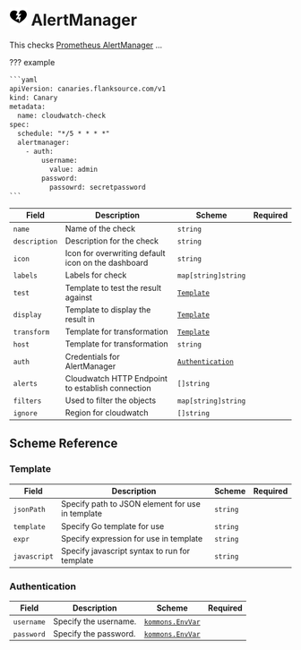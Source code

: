 # <img src='https://raw.githubusercontent.com/flanksource/flanksource-ui/dbdac44e826e82f4f91064cea264b338a960e36a/src/icons/alert.svg' style='height: 32px'/> AlertManager

This checks [Prometheus AlertManager](https://prometheus.io/docs/alerting/latest/alertmanager/) ...

??? example

    ```yaml
    apiVersion: canaries.flanksource.com/v1
    kind: Canary
    metadata:
      name: cloudwatch-check
    spec:
      schedule: "*/5 * * * *"
      alertmanager:
        - auth:
            username:
              value: admin
            password:
              passowrd: secretpassword
    ```

| Field         | Description                                        | Scheme                              | Required |
| ------------- | -------------------------------------------------- | ----------------------------------- | -------- |
| `name`        | Name of the check                                  | `string`                            |          |
| `description` | Description for the check                          | `string`                            |          |
| `icon`        | Icon for overwriting default icon on the dashboard | `string`                            |          |
| `labels`      | Labels for check                                   | `map[string]string`                 |          |
| `test`        | Template to test the result against                | [`Template`](#template)             |          |
| `display`     | Template to display the result in                  | [`Template`](#template)             |          |
| `transform`   | Template for transformation                        | [`Template`](#template)             |          |
| `host`        | Template for transformation                        | `string`                            |          |
| `auth`        | Credentials for AlertManager                       | [`Authentication`](#authentication) |          |
| `alerts`      | Cloudwatch HTTP Endpoint to establish connection   | `[]string`                          |          |
| `filters`     | Used to filter the objects                         | `map[string]string`                 |          |
| `ignore`      | Region for cloudwatch                              | `[]string`                          |          |

## Scheme Reference

### Template

| Field        | Description                                      | Scheme   | Required |
| ------------ | ------------------------------------------------ | -------- | -------- |
| `jsonPath`   | Specify path to JSON element for use in template | `string` |          |
| `template`   | Specify Go template for use                      | `string` |          |
| `expr`       | Specify expression for use in template           | `string` |          |
| `javascript` | Specify javascript syntax to run for template    | `string` |          |

### Authentication

| Field      | Description           | Scheme                                                                       | Required |
| ---------- | --------------------- | ---------------------------------------------------------------------------- | -------- |
| `username` | Specify the username. | [`kommons.EnvVar`](https://pkg.go.dev/github.com/flanksource/kommons#EnvVar) |          |
| `password` | Specify the password. | [`kommons.EnvVar`](https://pkg.go.dev/github.com/flanksource/kommons#EnvVar) |          |
